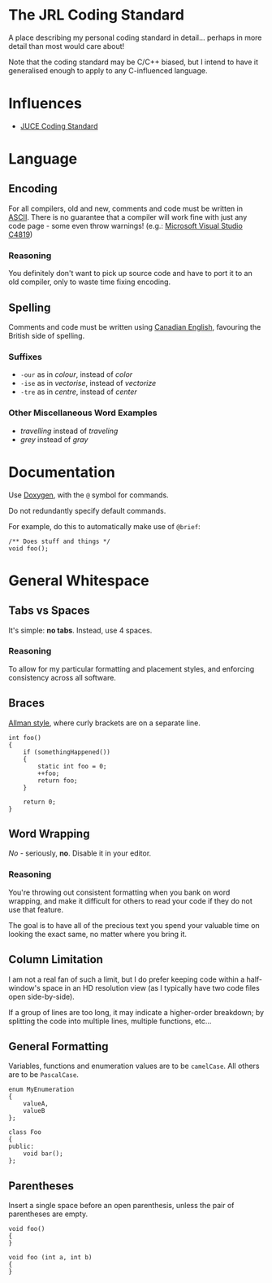 # The JRL Coding Standard

A place describing my personal coding standard in detail... perhaps in more detail than most would care about!

Note that the coding standard may be C/C++ biased, but I intend to have it generalised enough to apply to any C-influenced language.

# Influences

* [JUCE Coding Standard](https://www.juce.com/learn/coding-standards)

# Language

## Encoding

For all compilers, old and new, comments and code must be written in [ASCII](https://en.wikipedia.org/wiki/ASCII). There is no guarantee that a compiler will work fine with just any code page - some even throw warnings! (e.g.: [Microsoft Visual Studio C4819](https://msdn.microsoft.com/en-us/library/ms173715.aspx))

### Reasoning 

You definitely don't want to pick up source code and have to port it to an old compiler, only to waste time fixing encoding.

## Spelling

Comments and code must be written using [Canadian English](https://en.wikipedia.org/wiki/Canadian_English), favouring the British side of spelling.

### Suffixes

* `-our` as in _colour_, instead of _color_
* `-ise` as in _vectorise_, instead of _vectorize_
* `-tre` as in _centre_, instead of _center_

### Other Miscellaneous Word Examples

* _travelling_ instead of _traveling_
* _grey_ instead of _gray_

# Documentation

Use [Doxygen](https://www.stack.nl/~dimitri/doxygen/manual/commands.html), with the `@` symbol for commands.

Do not redundantly specify default commands.

For example, do this to automatically make use of `@brief`:
```
/** Does stuff and things */
void foo();
```

# General Whitespace

## Tabs vs Spaces

It's simple: **no tabs**. Instead, use 4 spaces.

### Reasoning 

To allow for my particular formatting and placement styles, and enforcing consistency across all software.

## Braces

[Allman style](https://en.wikipedia.org/wiki/Indent_style#Allman_style), where curly brackets are on a separate line.

```
int foo()
{
    if (somethingHappened())
    {
        static int foo = 0;
        ++foo;
        return foo;
    }

    return 0;
}
```

## Word Wrapping

_No_ - seriously, **no**. Disable it in your editor.

### Reasoning

You're throwing out consistent formatting when you bank on word wrapping, and make it difficult for others to read your code if they do not use that feature.

The goal is to have all of the precious text you spend your valuable time on looking the exact same, no matter where you bring it.

## Column Limitation

I am not a real fan of such a limit, but I do prefer keeping code within a half-window's space in an HD resolution view (as I typically have two code files open side-by-side).

If a group of lines are too long, it may indicate a higher-order breakdown; by splitting the code into multiple lines,   multiple functions, etc...

## General Formatting

Variables, functions and enumeration values are to be `camelCase`. All others are to be `PascalCase`.
```
enum MyEnumeration
{
    valueA,
    valueB
};

class Foo
{
public:
    void bar();
};
```

## Parentheses

Insert a single space before an open parenthesis, unless the pair of parentheses are empty.
```
void foo()
{
}

void foo (int a, int b)
{
}
```
